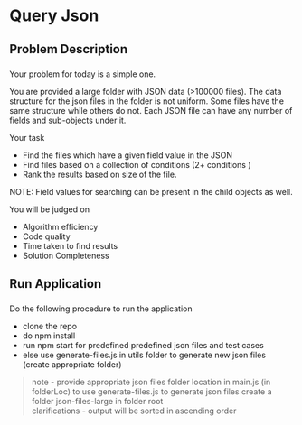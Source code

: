 # Query Json
## Problem Description
### 
Your problem for today is a simple one.

You are provided a large folder with JSON data (>100000 files). The data structure for the json files in the folder is not uniform. Some files have the same structure while others do not. Each JSON file can have any number of fields and sub-objects under it. 

Your task
- Find the files which have a given field value in the JSON
- Find files based on a collection of conditions (2+ conditions )
- Rank the results based on size of the file. 

NOTE: Field values for searching can be present in the child objects as well. 

You will be judged on
- Algorithm efficiency 
- Code quality
- Time taken to find results
- Solution Completeness

## Run Application
### 
Do the following procedure to run the application 
- clone the repo
- do npm install
- run npm start for predefined predefined json files and test cases
- else use generate-files.js in utils folder to generate new json files (create appropriate folder)
> note - provide appropriate json files folder location in main.js (in folderLoc)
>        to use generate-files.js to generate json files create a folder json-files-large in folder root   
> clarifications - output will be sorted in ascending order